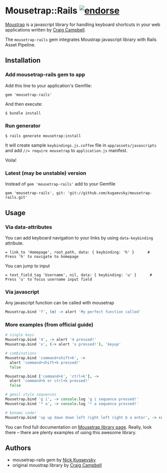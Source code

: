 # Mousetrap::Rails [![endorse](http://api.coderwall.com/kugaevsky/endorsecount.png)](http://coderwall.com/kugaevsky)

[Moustrap](https://github.com/ccampbell/mousetrap) is a javascript library for handling keyboard shortcuts in your web applications written by [Craig Campbell](http://craig.is/).

The `mousetrap-rails` gem integrates Moustrap javascript library with Rails Asset Pipeline.


## Installation

### Add mousetrap-rails gem to app

Add this line to your application's Gemfile:

    gem 'mousetrap-rails'

And then execute:

    $ bundle install

### Run generator

    $ rails generate mousetrap:install

It will create sample `keybindings.js.coffee` file in `app/assets/javascripts` and add `//= require mousetrap` to `application.js` manifest.

Voila!

### Latest (may be unstable) version

Instead of `gem 'mousetrap-rails'` add to your Gemfile

    gem 'mousetrap-rails', git: 'git://github.com/kugaevsky/mousetrap-rails.git'


## Usage

### Via data-attributes

You can add keyboard navigation to your links by using `data-keybinding` attribute.

    = link_to 'Homepage', root_path, data: { keybinding: 'h' }      # Press 'h' to navigate to homepage

You can jump to input

    = text_field_tag 'Username', nil, data: { keybinding: 'u' }      # Press 'u' to focus username input field

### Via javascript

Any javascript function can be called with mousetrap

```coffeescript
Mousetrap.bind 'f', (e) -> alert 'My perfect function called'
```

### More examples (from official guide)

```coffeescript
# single keys
Mousetrap.bind '4', -> alert '4 pressed!'
Mousetrap.bind 'x', (-> alert 'x pressed!'), 'keyup'

# combinations
Mousetrap.bind 'command+shift+k', ->
  alert 'command+shift+k pressed!'
  false

Mousetrap.bind ['command+k', 'ctrl+k'], ->
  alert 'command+k or ctrl+k pressed!'
  false

# gmail style sequences
Mousetrap.bind 'g i', -> console.log 'g i sequence pressed!'
Mousetrap.bind '* a', -> console.log '* a sequence pressed!'

# konami code!
Mousetrap.bind 'up up down down left right left right b a enter', -> console.log 'You WIN!'
```

You can find full documentation on [Mousetrap library page](http://craig.is/killing/mice). Really, look there – there are plenty examples of using this awesome library.


## Authors

* mousetrap-rails gem by [Nick Kugaevsky](http://kugaevsky.ru)
* original moustrap library by [Craig Campbell](http://craig.is/)
